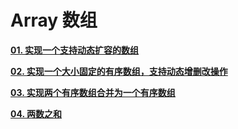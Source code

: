 # Array 数组

[**01. 实现一个支持动态扩容的数组**](https://github.com/luvsunlight/algorithm/blob/master/%E6%95%B0%E7%BB%84/dynamicEnlarge.md)

[**02. 实现一个大小固定的有序数组，支持动态增删改操作**](https://github.com/luvsunlight/algorithm/blob/master/%E6%95%B0%E7%BB%84/sortedArray.md)

[**03. 实现两个有序数组合并为一个有序数组**](https://github.com/luvsunlight/algorithm/blob/master/%E6%95%B0%E7%BB%84/mergeSortedArray.md)

[**04. 两数之和**](https://github.com/luvsunlight/algorithm/blob/master/%E6%95%B0%E7%BB%84/twoSum.md)